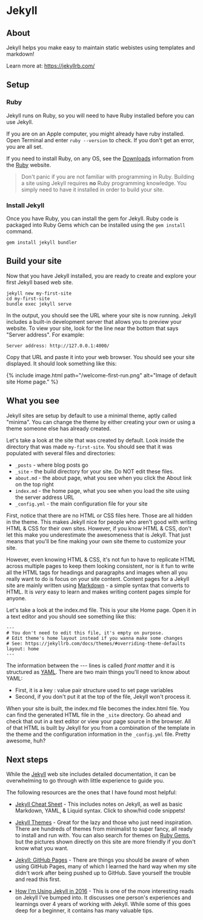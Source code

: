 # Jekyll

## About
Jekyll helps you make easy to maintain static webistes using templates and markdown!

Learn more at: https://jekyllrb.com/

## Setup
### Ruby
Jekyll runs on Ruby, so you will need to have Ruby installed before you can use Jekyll.  

If you are on an Apple computer, you might already have ruby installed. Open Terminal and enter `ruby --version` to check.  If you don't get an error, you are all set.  

If you need to install Ruby, on any OS, see the [Downloads](https://www.ruby-lang.org/en/downloads/) information from the [Ruby](https://www.ruby-lang.org/en/) website.

> Don't panic if you are not familiar with programming in Ruby. Building a site using Jekyll requires __no__ Ruby programming knowledge.  You simply need to have it installed in order to build your site.

### Install Jekyll
Once you have Ruby, you can install the gem for Jekyll.  Ruby code is packaged into Ruby Gems which can be installed using the `gem install` command.

```
gem install jekyll bundler
```


## Build your site
Now that you have Jekyll installed, you are ready to create and explore your first Jekyll based web site.

```
jekyll new my-first-site
cd my-first-site
bundle exec jekyll serve
```

In the output, you should see the URL where your site is now running. Jekyll includes a built-in development server that allows you to preview your website.  To view your site, look for the line near the bottom that says "Server address".  For example:
```
Server address: http://127.0.0.1:4000/
```

Copy that URL and paste it into your web browser. You should see your site displayed.  It should look something like this:

{% include image.html path="/welcome-first-run.png" alt="Image of default site Home page." %}


## What you see
Jekyll sites are setup by default to use a minimal theme, aptly called "minima".  You can change the theme by either creating your own or using a theme someone else has already created. 

Let's take a look at the site that was created by default. Look inside the directory that was made `my-first-site`.  You should see that it was populated with several files and directories:
- `_posts` - where blog posts go
- `_site` - the build directory for your site.  Do NOT edit these files.
- `about.md` - the about page, what you see when you click the About link on the top right
- `index.md` - the home page, what you see when you load the site using the server address URL
- `_config.yml` - the main configuration file for your site

First, notice that there are no HTML or CSS files here.  Those are all hidden in the theme.  This makes Jekyll nice for people who aren't good with writing HTML & CSS for their own sites.  However, if you know HTML & CSS, don't let this make you underestimate the awesomeness that is Jekyll. That just means that you'll be fine making your own site theme to customize your site.

However, even knowing HTML & CSS, it's not fun to have to replicate HTML across multiple pages to keep them looking consistent, nor is it fun to write all the HTML tags for headings and paragraphs and images when all you really want to do is focus on your site content. Content pages for a Jekyll site are mainly written using [Markdown](https://daringfireball.net/projects/markdown/) - a simple syntax that converts to HTML. It is *very* easy to learn and makes writing content pages simple for anyone.  

Let's take a look at the index.md file. This is your site Home page. Open it in a text editor and you should see something like this:
```
---
# You don't need to edit this file, it's empty on purpose.
# Edit theme's home layout instead if you wanna make some changes
# See: https://jekyllrb.com/docs/themes/#overriding-theme-defaults
layout: home
---

```

The information between the --- lines is called *front matter* and it is structured as [YAML](http://yaml.org/). There are two main things you'll need to know about YAML:
- First, it is a key : value pair structure used to set page variables
- Second, if you don't put it at the top of the file, Jekyll won't process it.

When your site is built, the index.md file becomes the index.html file. You can find the generated HTML file in the `_site` directory.  Go ahead and check that out in a text editor or view your page source in the browser. All of that HTML is built by Jekyll for you from a combination of the template in the theme and the configuration information in the `_config.yml` file.  Pretty awesome, huh? 

## Next steps
While the [Jekyll](http://jekyllrb.com/) web site includes detailed documentation, it can be overwhelming to go through with little experience to guide you.

The following resources are the ones that I have found most helpful:

- [Jekyll Cheat Sheet](https://learn.cloudcannon.com/jekyll-cheat-sheet/) - This includes notes on Jekyll, as well as basic Markdown, YAML, & Liquid syntax. Click to show/hid code snippets!

- [Jekyll Themes](http://jekyllthemes.org/) - Great for the lazy and those who just need inspiration.  There are hundreds of themes from minimalist to super fancy, all ready to install and run with.  You can also search for themes on [Ruby Gems](https://rubygems.org/search?utf8=%E2%9C%93&query=jekyll-theme), but the pictures shown directly on this site are more friendly if you don't know what you want.

- [Jekyll: GitHub Pages](http://jekyllrb.com/docs/github-pages/) - There are things you should be aware of when using GitHub Pages, many of which I learned the hard way when my site didn't work after being pushed up to GitHub.  Save yourself the trouble and read this first.

- [How I'm Using Jekyll in 2016](https://mademistakes.com/articles/using-jekyll-2016/) - This is one of the more interesting reads on Jekyll I've bumped into. It discusses one person's experiences and learnings over 4 years of working with Jekyll. While some of this goes deep for a beginner, it contains has many valuable tips.
